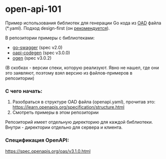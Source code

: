 # open-api-101


Пример использования библиотек для генерации Go кода из [OAD](https://spec.openapis.org/oas/v3.1.0.html#openapi-document) файла (*.yaml). Подход design-first (он [рекомендуется](https://learn.openapis.org/best-practices.html)).

В репозитории примеры с библиотеками:  
- [go-swagger](https://github.com/go-swagger/go-swagger)  (spec v2.0)
- [oapi-codegen](https://github.com/oapi-codegen/oapi-codegen) (spec v3.0.0)
- [ogen](https://github.com/ogen-go/ogen) (spec v3.0.2)

(В скобках - версии спеки, которую реализуют. Явно не нашел, где они это заявляют, поэтому взял версию из файлов-примеров в репозитории)

### С чего начать:
1. Разобраться в структуре OAD файла (openapi.yaml), прочитав это: https://learn.openapis.org/specification/structure.html
2. Смотреть примеры в этом репозитории

Репозиторий имеет отдельную директорию для каждой библиотеки. Внутри - директории отдельно для сервера и клиента. 


### Спецификация OpenAPI:
   https://spec.openapis.org/oas/v3.1.0.html
